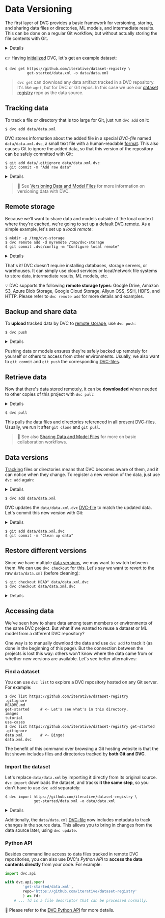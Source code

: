 # Data Versioning

The first layer of DVC provides a basic framework for versioning, storing, and
sharing data files or directories, ML models, and intermediate results. This can
be done on a regular Git workflow, but without actually storing the file
contents with Git.

<details>

### TLDR: Get the complete project

In case you'd like to get the complete code base and final results, or have any
issues along the way, please note that we have a fully reproducible
[example-get-started](https://github.com/iterative/example-get-started) repo on
Github:

```dvc
$ git clone https://github.com/iterative/example-get-started
$ cd example-get-started
$ dvc pull
```

</details>

👉 Having [initialized](/doc/tutorials/get-started#initialize) DVC, let's get an
example dataset:

```dvc
$ dvc get https://github.com/iterative/dataset-registry \
          get-started/data.xml -o data/data.xml
```

> `dvc get` can download any <abbr>data artifact</abbr> tracked in a <abbr>DVC
> repository</abbr>. It's like `wget`, but for DVC or Git repos. In this case we
> use our [dataset registry](https://github.com/iterative/dataset-registry) repo
> as the data source.

## Tracking data

To track a file or directory that is too large for Git, just run `dvc add` on
it:

```dvc
$ dvc add data/data.xml
```

DVC stores information about the added file in a special _DVC-file_ named
`data/data.xml.dvc`, a small text file with a human-readable
[format](/doc/user-guide/dvc-file-format). This also causes Git to ignore the
added data, so that this version of the repository can be safely committed with
Git:

```dvc
$ git add data/.gitignore data/data.xml.dvc
$ git commit -m "Add raw data"
```

<details>

### Expand to see what happened internally

`dvc add` moves the data to the <abbr>cache</abbr>, and links\* it back to the
<abbr>workspace</abbr>.

```dvc
$ ls -R .dvc/cache
...
.dvc/cache/a3:
04afb96060aad90176268345e10355
```

The hash value of the `data/data.xml` file we just added, `a304afb...`,
determines the path and file name shown above. If you check `data/data.xml.dvc`,
you will find it there too:

```yaml
md5: 301598c8348f8ac0c95abc6fc19da952
outs:
  - md5: a304afb96060aad90176268345e10355
    path: data.xml
    cache: true
    metric: false
    persist: false
```

> \* See
> [Large Dataset Optimization](/doc/user-guide/large-dataset-optimization) and
> `dvc config cache` for more information on file linking.

</details>

> 📖 See
> [Versioning Data and Model Files](/doc/use-cases/versioning-data-and-model-files)
> for more information on versioning data with DVC.

## Remote storage

Because we'll want to share data and models outside of the local context where
they're <abbr>cached</abbr>, we're going to set up a default
[DVC remote](/doc/command-reference/remote). As a simple example, let's set up a
_local remote_:

```dvc
$ mkdir -p /tmp/dvc-storage
$ dvc remote add -d myremote /tmp/dvc-storage
$ git commit .dvc/config -m "Configure local remote"
```

<details>

### What is a "local remote" ?

While the term may seem contradictory, it doesn't have to be. The "local" part
refers to the type of location where the storage is: another directory in the
same file system. "Remote" is how we call storage for <abbr>DVC projects</abbr>.
It's essentially a local backup for data tracked by DVC.

</details>

That's it! DVC doesn't require installing databases, storage servers, or
warehouses. It can simply use cloud services or local/network file systems to
store data, intermediate results, ML models, etc.

💡 DVC supports the following **remote storage types**: Google Drive, Amazon S3,
Azure Blob Storage, Google Cloud Storage, Aliyun OSS, SSH, HDFS, and HTTP.
Please refer to `dvc remote add` for more details and examples.

## Backup and share data

To **upload** tracked data by DVC to
[remote storage](/doc/command-reference/remote), use `dvc push`:

```dvc
$ dvc push
```

<details>

### Expand to see what happened internally

`dvc push` copied the data we [added](#tracking-data) earlier from the
<abbr>cache</abbr> to the default remote storage we [set up](#remote-storage)
before. You can check that the data has been backed up to the DVC remote
(`/tmp/dvc-storage` local directory) with:

```dvc
$ ls -R /tmp/dvc-storage
...
/tmp/dvc-storage/a3:
04afb96060aad90176268345e10355
```

</details>

Pushing data or models ensures they're safely backed up remotely for yourself or
others to access from other environments. Usually, we also want to `git commit`
and `git push` the corresponding [DVC-files](/doc/user-guide/dvc-file-format).

## Retrieve data

Now that there's data stored remotely, it can be **downloaded** when needed to
other copies of this project with `dvc pull`:

<details>

### 👉 Expand to simulate a fresh clone of this repo

Let's just remove the data file added so far, both from <abbr>workspace</abbr>
and <abbr>cache</abbr>:

```dvc
$ rm -f data/data.xml .dvc/cache/a3/04afb96060aad90176268345e10355
$ dvc status
data\data.xml.dvc:
        changed outs:
                deleted:            data\data.xml
```

`dvc status` detects when DVC-tracked data is missing (among other
<abbr>project</abbr> states).

</details>

```dvc
$ dvc pull
```

This pulls the data files and directories referenced in all present
[DVC-files](/doc/user-guide/dvc-file-format). Usually, we run it after
`git clone` and `git pull`.

> 📖 See also
> [Sharing Data and Model Files](/doc/use-cases/sharing-data-and-model-files)
> for more on basic collaboration workflows.

## Data versions

[Tracking](#tracking-data) files or directories means that DVC becomes aware of
them, and it can notice when they change. To register a new version of the data,
just use `dvc add` again:

<details>

### 👉 Expand to update the data

Let's clean up our raw dataset in-place, by using the `src/cleanup.py` script:

```dvc
$ python src/cleanup.py data/data.xml
$ dvc status
data\data.xml.dvc:
        changed outs:
                modified:           data\data.xml
```

`dvc status` detects when DVC-tracked data is modified (among other
<abbr>project</abbr> states).

</details>

```dvc
$ dvc add data/data.xml
```

DVC updates the `data/data.xml.dvc` [DVC-file](/doc/user-guide/dvc-file-format)
to match the updated data. Let's commit this new version with Git:

<details>

### Expand to see what happened internally

Use `git diff` to show the change in `data/data.xml.dvc`:

```diff
-md5: 301598c8348f8ac0c95abc6fc19da952
+md5: a7aed3f683025c61e0f8e120279ed854
 outs:
-- md5: a304afb96060aad90176268345e10355
+- md5: 558a00881d4a6815ba625c13e27c5b7e
   path: data.xml
   cache: true
   metric: false
```

Since `data/data.xml` changed, its hash value is updated to `558a008...` (under
`outs`). And given this change inside the DVC-file, it's own hash value is
updated to `a7aed3f...`.

</details>

```dvc
$ git add data/data.xml.dvc
$ git commit -m "Clean up data"
```

## Restore different versions

Since we have multiple [data versions](#data-versions), we may want to switch
between them. We can use `dvc checkout` for this. Let's say we want to revert to
the raw `data/data.xml` (before cleaning):

```dvc
$ git checkout HEAD^ data/data.xml.dvc
$ dvc checkout data/data.xml.dvc
```

<details>

### Expand to see what happened internally

The `data/data.xml.dvc` [DVC-file](/doc/user-guide/dvc-file-format) describes
the `data/data.xml` file like this:

```yaml
outs:
  md5: a304afb96060aad90176268345e10355
  path: data.xml
```

The hash value of the data is back at its previous version after `git checkout`.
All `dvc checkout` does is linking the corresponding file from the
<abbr>cache</abbr> to the <abbr>workspace</abbr> again.

</details>

## Accessing data

We've seen how to share data among team members or environments of the same
<abbr>DVC project</abbr>. But what if we wanted to reuse a dataset or ML model
from a different DVC repository?

One way is to manually download the data and use `dvc add` to track it (as done
in the beginning of this page). But the connection between the projects is lost
this way: others won't know where the data came from or whether new versions are
available. Let's see better alternatives:

### Find a dataset

You can use `dvc list` to explore a <abbr>DVC repository</abbr> hosted on any
Git server. For example:

```dvc
$ dvc list https://github.com/iterative/dataset-registry
.gitignore
README.md
get-started     # <- Let's see what's in this directory.
images
tutorial
use-cases
$ dvc list https://github.com/iterative/dataset-registry get-started
.gitignore
data.xml        # <- Bingo!
data.xml.dvc
```

The benefit of this command over browsing a Git hosting website is that the list
shown includes files and directories tracked by **both Git and DVC**.

### Import the dataset

Let's replace `data/data.xml` by importing it directly from its original source.
`dvc import` downloads the dataset, and tracks **it the same step**, so you
don't have to use `dvc add` separately:

```dvc
$ dvc import https://github.com/iterative/dataset-registry \
             get-started/data.xml -o data/data.xml
```

<details>

#### Expand to see what happened internally

DVC-files created by `dvc import` are called _import stages_. These have fields,
such as the data source `repo`, and `path` (under `deps`):

```yaml
deps:
  path: get-started/data.xml
  repo:
    url: https://github.com/iterative/dataset-registry
    rev_lock: f31f5c4cdae787b4bdeb97a717687d44667d9e62
```

The `url` and `rev_lock` subfields under `repo` are used to save the origin and
[version](https://git-scm.com/docs/revisions) of the dependency, respectively.

> Note that the
> [dataset registry](https://github.com/iterative/dataset-registry) repository
> doesn't actually contain a `get-started/data.xml` file. Like `dvc get`,
> importing downloads from [remote storage](/doc/command-reference/remote).

</details>

Additionally, the `data/data.xml` [DVC-file](/doc/user-guide/dvc-file-format)
now includes metadata to track changes in the source data. This allows you to
bring in changes from the data source later, using `dvc update`.

### Python API

Besides command line access to data files tracked in remote <abbr>DVC
repositories</abbr>, you can also use DVC's _Python API_ to **access the data
contents directly** from your code. For example:

```py
import dvc.api

with dvc.api.open(
        'get-started/data.xml',
        repo='https://github.com/iterative/dataset-registry'
        ) as fd:
    # ... fd is a file descriptor that can be processed normally.
```

📖 Please refer to the [DVC Python API](/doc/api-reference) for more details.
